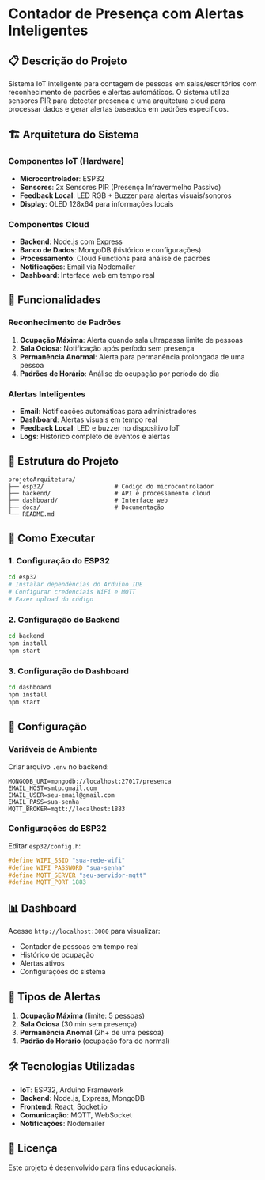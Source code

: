 # Contador de Presença com Alertas Inteligentes

## 📋 Descrição do Projeto

Sistema IoT inteligente para contagem de pessoas em salas/escritórios com reconhecimento de padrões e alertas automáticos. O sistema utiliza sensores PIR para detectar presença e uma arquitetura cloud para processar dados e gerar alertas baseados em padrões específicos.

## 🏗️ Arquitetura do Sistema

### Componentes IoT (Hardware)
- **Microcontrolador**: ESP32
- **Sensores**: 2x Sensores PIR (Presença Infravermelho Passivo)
- **Feedback Local**: LED RGB + Buzzer para alertas visuais/sonoros
- **Display**: OLED 128x64 para informações locais

### Componentes Cloud
- **Backend**: Node.js com Express
- **Banco de Dados**: MongoDB (histórico e configurações)
- **Processamento**: Cloud Functions para análise de padrões
- **Notificações**: Email via Nodemailer
- **Dashboard**: Interface web em tempo real

## 🎯 Funcionalidades

### Reconhecimento de Padrões
1. **Ocupação Máxima**: Alerta quando sala ultrapassa limite de pessoas
2. **Sala Ociosa**: Notificação após período sem presença
3. **Permanência Anormal**: Alerta para permanência prolongada de uma pessoa
4. **Padrões de Horário**: Análise de ocupação por período do dia

### Alertas Inteligentes
- **Email**: Notificações automáticas para administradores
- **Dashboard**: Alertas visuais em tempo real
- **Feedback Local**: LED e buzzer no dispositivo IoT
- **Logs**: Histórico completo de eventos e alertas

## 📁 Estrutura do Projeto

```
projetoArquitetura/
├── esp32/                    # Código do microcontrolador
├── backend/                  # API e processamento cloud
├── dashboard/                # Interface web
├── docs/                     # Documentação
└── README.md
```

## 🚀 Como Executar

### 1. Configuração do ESP32
```bash
cd esp32
# Instalar dependências do Arduino IDE
# Configurar credenciais WiFi e MQTT
# Fazer upload do código
```

### 2. Configuração do Backend
```bash
cd backend
npm install
npm start
```

### 3. Configuração do Dashboard
```bash
cd dashboard
npm install
npm start
```

## 🔧 Configuração

### Variáveis de Ambiente
Criar arquivo `.env` no backend:
```
MONGODB_URI=mongodb://localhost:27017/presenca
EMAIL_HOST=smtp.gmail.com
EMAIL_USER=seu-email@gmail.com
EMAIL_PASS=sua-senha
MQTT_BROKER=mqtt://localhost:1883
```

### Configurações do ESP32
Editar `esp32/config.h`:
```cpp
#define WIFI_SSID "sua-rede-wifi"
#define WIFI_PASSWORD "sua-senha"
#define MQTT_SERVER "seu-servidor-mqtt"
#define MQTT_PORT 1883
```

## 📊 Dashboard

Acesse `http://localhost:3000` para visualizar:
- Contador de pessoas em tempo real
- Histórico de ocupação
- Alertas ativos
- Configurações do sistema

## 🔔 Tipos de Alertas

1. **Ocupação Máxima** (limite: 5 pessoas)
2. **Sala Ociosa** (30 min sem presença)
3. **Permanência Anomal** (2h+ de uma pessoa)
4. **Padrão de Horário** (ocupação fora do normal)

## 🛠️ Tecnologias Utilizadas

- **IoT**: ESP32, Arduino Framework
- **Backend**: Node.js, Express, MongoDB
- **Frontend**: React, Socket.io
- **Comunicação**: MQTT, WebSocket
- **Notificações**: Nodemailer

## 📝 Licença

Este projeto é desenvolvido para fins educacionais.
